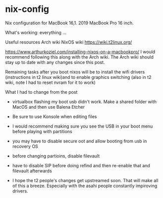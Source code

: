 # nix-config

Nix configuration for MacBook 16,1. 2019 MacBook Pro 16 inch.

What's working:
everything
...


Useful resources
Arch wiki
NixOS wiki
https://wiki.t2linux.org/

https://www.arthurkoziel.com/installing-nixos-on-a-macbookpro/
I would recommend following this along with the Arch wiki. The Arch wiki should stay up to date with any changes since this post. 

Remaining tasks after you boot nixos will be to install the wifi drivers (instructions in t2 linux wiki)and to enable graphics switching (also in t2 wiki, note I had to reset nvram for it to work)

What I had to change from the post
- virtualbox flashing my boot usb didn't work. Make a shared folder with MacOS and then use Balena Etcher
- Be sure to use Konsole when editing files
- I would recommend making sure you see the USB in your boot menu before playing with partitions
- you may have to disable secure oot and allow booting from usb in recovery OS
- before changing partioins, disable filevault
- have to disable SIP before doing refind and then re-enable that and filevault afterwards

- I hope the t2 people's changes get upstreamed soon. That will make all of this a breeze. Especially with the asahi people constantly impiroving drivers.
         
         
